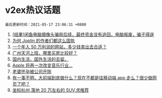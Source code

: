 # v2ex热议话题

`最后更新时间：2021-05-17 23:06:31 +0800`

1. [[结果]闲鱼电脑摄像头骗局后续，最终资金没有追回，电脑报废，骗子得逞](https://www.v2ex.com/t/777316)
1. [为何 Joplin 的作者们都这么固执](https://www.v2ex.com/t/777378)
1. [一个年入 50 万利润的网站，多少钱卖出去合适？](https://www.v2ex.com/t/777327)
1. [广州天河上班，哪里买房比较好？](https://www.v2ex.com/t/777346)
1. [国内生活，国外生活的去留。](https://www.v2ex.com/t/777419)
1. [Apple 将再一次改变音乐行业…](https://www.v2ex.com/t/777355)
1. [老婆怀孕被公司开除](https://www.v2ex.com/t/777471)
1. [有一事不明，大前端到底做什么？现在不都是往移动端 app 走么？很少做网页了吧？](https://www.v2ex.com/t/777342)
1. [坐标杭州,落地 20 万左右的 SUV,求推荐](https://www.v2ex.com/t/777356)

